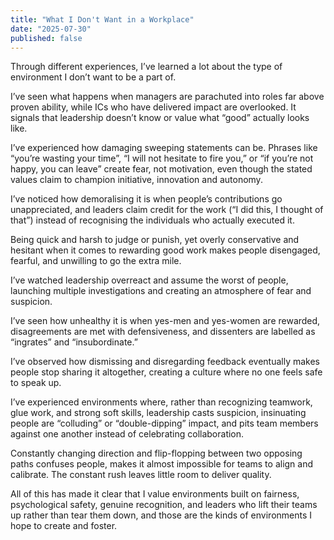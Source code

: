 ```yaml
---
title: "What I Don't Want in a Workplace"
date: "2025-07-30"
published: false
---
```


Through different experiences, I’ve learned a lot about the type of environment I don’t want to be a part of.

I’ve seen what happens when managers are parachuted into roles far above proven ability, while ICs who have delivered impact are overlooked. It signals that leadership doesn’t know or value what “good” actually looks like.

I’ve experienced how damaging sweeping statements can be. Phrases like “you’re wasting your time”, “I will not hesitate to fire you,” or “if you’re not happy, you can leave” create fear, not motivation, even though the stated values claim to champion initiative, innovation and autonomy.

I’ve noticed how demoralising it is when people’s contributions go unappreciated, and leaders claim credit for the work (“I did this, I thought of that”) instead of recognising the individuals who actually executed it.

Being quick and harsh to judge or punish, yet overly conservative and hesitant when it comes to rewarding good work makes people disengaged, fearful, and unwilling to go the extra mile.

I’ve watched leadership overreact and assume the worst of people, launching multiple investigations and creating an atmosphere of fear and suspicion.

I’ve seen how unhealthy it is when yes-men and yes-women are rewarded, disagreements are met with defensiveness, and dissenters are labelled as “ingrates” and “insubordinate.”

I’ve observed how dismissing and disregarding feedback eventually makes people stop sharing it altogether, creating a culture where no one feels safe to speak up.

I’ve experienced environments where, rather than recognizing teamwork, glue work, and strong soft skills, leadership casts suspicion, insinuating people are “colluding” or “double-dipping” impact, and pits team members against one another instead of celebrating collaboration.

Constantly changing direction and flip-flopping between two opposing paths confuses people, makes it almost impossible for teams to align and calibrate. The constant rush leaves little room to deliver quality.


All of this has made it clear that I value environments built on fairness, psychological safety, genuine recognition, and leaders who lift their teams up rather than tear them down, and those are the kinds of environments I hope to create and foster.
